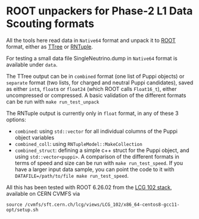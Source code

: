 # ROOT unpackers for Phase-2 L1 Data Scouting formats

All the tools here read data in `Native64` format and unpack it to [ROOT](https://root.cern.ch) format, either as [TTree](https://root.cern.ch/doc/master/classTTree.html) or [RNTuple](https://root.cern/doc/v626/structROOT_1_1Experimental_1_1RNTuple.html).

For testing a small data file  SingleNeutrino.dump in `Native64` format is available under `data`.

The TTree output can be in `combined` format (one list of Puppi objects) or `separate` format (two lists, for charged and neutral Puppi candidates), saved as either `int`s, `float`s or `float24` (which ROOT calls `Float16_t`), either uncompressed or compressed. A basic validation of the different formats can be run with `make run_test_unpack`

The RNTuple output is currently only in `float` format, in any of these 3 options:
 * `combined`: using `std::vector` for all individual columns of the Puppi object variables
 * `combined_coll`: using `RNTupleModel::MakeCollection` 
 * `combined_struct`: defining a simple c++ struct for the Puppi object, and using `std::vector<puppi>`.
 A comparison of the different formats in terms of speed and size can be run with `make run_test_speed`. If you have a larger input data sample, you can point the code to it with `DATAFILE=/path/to/file make run_test_speed`.

All this has been tested with ROOT 6.26.02 from the [LCG 102 stack](https://lcginfo.cern.ch/release/102/), available on CERN CVMFS via
```
source /cvmfs/sft.cern.ch/lcg/views/LCG_102/x86_64-centos8-gcc11-opt/setup.sh
``` 

